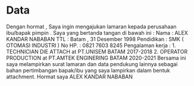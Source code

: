 # Data
Dengan hormat ,   Saya ingin mengajukan lamaran kepada perusahaan ibu/bapak pimpin .    Saya yang bertanda tangan di bawah ini :   Nama          : ALEX KANDAR NABABAN  TTL              : Batam , 31 Desember 1998  Pendidikan : SMK ( OTOMASI INDUSTRI )  No HP.         : 0821 7603 8245  Pengalaman kerja :   1. TECHNICIAN DIE ATTACH at PT.UNISEM BATAM 2017-2018  2. OPERATOR PRODUCTION at PT.AMTEK ENGINERING BATAM 2020-2021   Bersama ini saya melampirkan surat  lamaran  dan data pendukung lainnya sebagai bahan pertimbangan bapak/ibu yang saya lampirkan dalam bentuk attachment.   Hormat saya    ALEX KANDAR NABABAN
